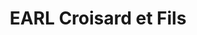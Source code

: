 ---
title: "EARL Croisard et Fils"
url: /roullet-saint-estephe/earl-croisard-et-fils/
shop: ferme
---